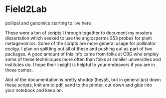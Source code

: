 # Field2Lab
pollipal and genomics starting to live here

These were a ton of scripts I through together to document my masters dissertation which seeked to use the angiosperms 353 probes for plant metagenomics.
Some of the scripts are more general usage for pollinator ecolgy. I plan on splitting out all of these and pushing out as part of two packages.
A good amount of this info came from folks at CBG who employ some of these technicques more often than folks at smaller universities and institutes do. I hope their insight is helpful to your endeavors if you are in these camps. 

Alot of the documentation is pretty shoddy (heya!), but in general just down these scripts, knit em to pdf, send to the printer, cut down and glue into your notebook and keep on.

